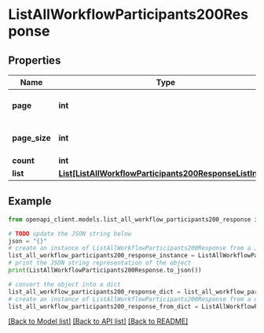 # ListAllWorkflowParticipants200Response


## Properties

Name | Type | Description | Notes
------------ | ------------- | ------------- | -------------
**page** | **int** |  | [optional] [default to 0]
**page_size** | **int** |  | [optional] [default to 20]
**count** | **int** |  | [optional] 
**list** | [**List[ListAllWorkflowParticipants200ResponseListInner]**](ListAllWorkflowParticipants200ResponseListInner.md) |  | [optional] 

## Example

```python
from openapi_client.models.list_all_workflow_participants200_response import ListAllWorkflowParticipants200Response

# TODO update the JSON string below
json = "{}"
# create an instance of ListAllWorkflowParticipants200Response from a JSON string
list_all_workflow_participants200_response_instance = ListAllWorkflowParticipants200Response.from_json(json)
# print the JSON string representation of the object
print(ListAllWorkflowParticipants200Response.to_json())

# convert the object into a dict
list_all_workflow_participants200_response_dict = list_all_workflow_participants200_response_instance.to_dict()
# create an instance of ListAllWorkflowParticipants200Response from a dict
list_all_workflow_participants200_response_from_dict = ListAllWorkflowParticipants200Response.from_dict(list_all_workflow_participants200_response_dict)
```
[[Back to Model list]](../README.md#documentation-for-models) [[Back to API list]](../README.md#documentation-for-api-endpoints) [[Back to README]](../README.md)


